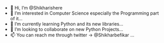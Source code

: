 - 👋 Hi, I’m @Shikharishere
- 👀 I’m interested in Computer Science especially the Programming part of it...
- 🌱 I’m currently learning Python and its new libraries...
- 💞️ I’m looking to collaborate on new Python Projects...
- 📫 You can reach me through twitter -> @Shikharbefikar ...

<!---
Shikharishere/Shikharishere is a ✨ special ✨ repository because its `README.md` (this file) appears on your GitHub profile.
You can click the Preview link to take a look at your changes.
--->

